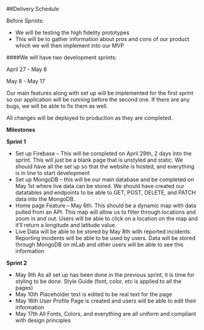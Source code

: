 ##Delivery Schedule

Before Sprints: 

- We will be testing the high fidelity prototypes 
- This will be to gather information about pros and cons of our product which we will then implement into our MVP

####We will have two development sprints:

April 27 - May 8

May 8 - May 17

Our main features along with set up will be implemented for the first sprint so our application will be running before the second one. If there are any bugs, we will be able to fix them as well.

All changes will be deployed to production as they are completed.


**Milestones**

**Sprint 1**

- Set up Firebase – This will be completed on April 29th, 2 days into the sprint. This will just be a blank page that is unstyled and static. We should have all the set up so that the website is hosted, and everything is in line to start development
- Set up MongoDB – this will be our main database and be completed on May 1st where live data can be stored. We should have created our datatables and endpoints to be able to GET, POST, DELETE, and PATCH data into the MongoDB.
- Home page Feature – May 6th. This should be a dynamic map with data pulled from an API. This map will allow us to filter through locations and zoom in and out. Users will be able to click on a location on the map and it’ll return a longitude and latitude value.
- Live Data will be able to be stored by May 8th with reported incidents. Reporting incidents will be able to be used by users. Data will be stored through MongoDB on mLab and other users will be able to see this information


**Sprint 2**

- May 9th As all set up has been done in the previous sprint, it is time for styling to be done. Style Guide (font, color, etc is applied to all the pages)
- May 10th Placeholder text is edited to be real text for the page
- May 16th User Profile Page is created and users will be able to edit their information
- May 17th All Fonts, Colors, and everything are all uniform and compliant with design principles


